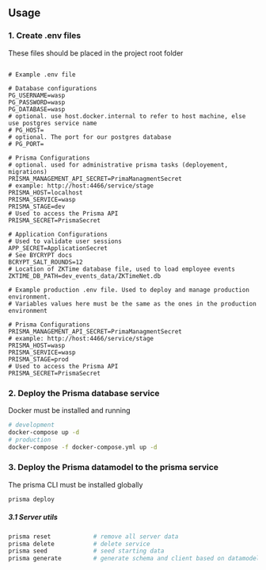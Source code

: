 
## Usage

### 1. Create  .env files

These files should be placed in the project root folder

```.env

# Example .env file

# Database configurations
PG_USERNAME=wasp
PG_PASSWORD=wasp
PG_DATABASE=wasp
# optional. use host.docker.internal to refer to host machine, else use postgres service name
# PG_HOST=
# optional. The port for our postgres database
# PG_PORT=

# Prisma Configurations
# optional. used for administrative prisma tasks (deployement, migrations)
PRISMA_MANAGEMENT_API_SECRET=PrimaManagmentSecret
# example: http://host:4466/service/stage
PRISMA_HOST=localhost
PRISMA_SERVICE=wasp
PRISMA_STAGE=dev
# Used to access the Prisma API
PRISMA_SECRET=PrismaSecret

# Application Configurations
# Used to validate user sessions
APP_SECRET=ApplicationSecret
# See BYCRYPT docs
BCRYPT_SALT_ROUNDS=12
# Location of ZKTime database file, used to load employee events
ZKTIME_DB_PATH=dev_events_data/ZKTimeNet.db

```

```
# Example production .env file. Used to deploy and manage production environment.
# Variables values here must be the same as the ones in the production environment

# Prisma Configurations
PRISMA_MANAGEMENT_API_SECRET=PrimaManagmentSecret
# example: http://host:4466/service/stage
PRISMA_HOST=wasp
PRISMA_SERVICE=wasp
PRISMA_STAGE=prod
# Used to access the Prisma API
PRISMA_SECRET=PrismaSecret

```
### 2. Deploy the Prisma database service

Docker must be installed and running

```sh
# development
docker-compose up -d
# production
docker-compose -f docker-compose.yml up -d
```

### 3. Deploy the Prisma datamodel to the prisma service

The prisma CLI must be installed globally

```sh
prisma deploy
```

##### 3.1 Server utils

```sh
prisma reset            # remove all server data
prisma delete           # delete service
prisma seed             # seed starting data
prisma generate         # generate schema and client based on datamodel
```